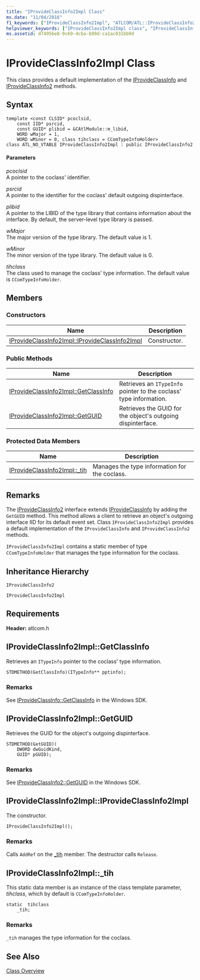 ```yaml
---
title: "IProvideClassInfo2Impl Class"
ms.date: "11/04/2016"
f1_keywords: ["IProvideClassInfo2Impl", "ATLCOM/ATL::IProvideClassInfo2Impl", "ATLCOM/ATL::IProvideClassInfo2Impl::IProvideClassInfo2Impl", "ATLCOM/ATL::IProvideClassInfo2Impl::GetClassInfo", "ATLCOM/ATL::IProvideClassInfo2Impl::GetGUID", "ATLCOM/ATL::IProvideClassInfo2Impl::_tih"]
helpviewer_keywords: ["IProvideClassInfo2Impl class", "IProvideClassInfo2 ATL implementation", "class information, ATL"]
ms.assetid: d74956e8-9c69-4cba-b99d-ca1ac031bb9d
---
```

# IProvideClassInfo2Impl Class

This class provides a default implementation of the [IProvideClassInfo](/windows/desktop/api/ocidl/nn-ocidl-iprovideclassinfo) and [IProvideClassInfo2](/windows/desktop/api/ocidl/nn-ocidl-iprovideclassinfo2) methods.

## Syntax

```
template <const CLSID* pcoclsid,
    const IID* psrcid,
    const GUID* plibid = &CAtlModule::m_libid,
    WORD wMajor = 1,
    WORD wMinor = 0, class tihclass = CComTypeInfoHolder>
class ATL_NO_VTABLE IProvideClassInfo2Impl : public IProvideClassInfo2
```

#### Parameters

*pcoclsid*<br/>
A pointer to the coclass' identifier.

*psrcid*<br/>
A pointer to the identifier for the coclass' default outgoing dispinterface.

*plibid*<br/>
A pointer to the LIBID of the type library that contains information about the interface. By default, the server-level type library is passed.

*wMajor*<br/>
The major version of the type library. The default value is 1.

*wMinor*<br/>
The minor version of the type library. The default value is 0.

*tihclass*<br/>
The class used to manage the coclass' type information. The default value is `CComTypeInfoHolder`.

## Members

### Constructors

|Name|Description|
|----------|-----------------|
|[IProvideClassInfo2Impl::IProvideClassInfo2Impl](#iprovideclassinfo2impl)|Constructor.|

### Public Methods

|Name|Description|
|----------|-----------------|
|[IProvideClassInfo2Impl::GetClassInfo](#getclassinfo)|Retrieves an `ITypeInfo` pointer to the coclass' type information.|
|[IProvideClassInfo2Impl::GetGUID](#getguid)|Retrieves the GUID for the object's outgoing dispinterface.|

### Protected Data Members

|Name|Description|
|----------|-----------------|
|[IProvideClassInfo2Impl::_tih](#_tih)|Manages the type information for the coclass.|

## Remarks

The [IProvideClassInfo2](/windows/desktop/api/ocidl/nn-ocidl-iprovideclassinfo2) interface extends [IProvideClassInfo](/windows/desktop/api/ocidl/nn-ocidl-iprovideclassinfo) by adding the `GetGUID` method. This method allows a client to retrieve an object's outgoing interface IID for its default event set. Class `IProvideClassInfo2Impl` provides a default implementation of the `IProvideClassInfo` and `IProvideClassInfo2` methods.

`IProvideClassInfo2Impl` contains a static member of type `CComTypeInfoHolder` that manages the type information for the coclass.

## Inheritance Hierarchy

`IProvideClassInfo2`

`IProvideClassInfo2Impl`

## Requirements

**Header:** atlcom.h

##  <a name="getclassinfo"></a>  IProvideClassInfo2Impl::GetClassInfo

Retrieves an `ITypeInfo` pointer to the coclass' type information.

```
STDMETHOD(GetClassInfo)(ITypeInfo** pptinfo);
```

### Remarks

See [IProvideClassInfo::GetClassInfo](/windows/desktop/api/ocidl/nf-ocidl-iprovideclassinfo-getclassinfo) in the Windows SDK.

##  <a name="getguid"></a>  IProvideClassInfo2Impl::GetGUID

Retrieves the GUID for the object's outgoing dispinterface.

```
STDMETHOD(GetGUID)(
    DWORD dwGuidKind,
    GUID* pGUID);
```

### Remarks

See [IProvideClassInfo2::GetGUID](/windows/desktop/api/ocidl/nf-ocidl-iprovideclassinfo2-getguid) in the Windows SDK.

##  <a name="iprovideclassinfo2impl"></a>  IProvideClassInfo2Impl::IProvideClassInfo2Impl

The constructor.

```
IProvideClassInfo2Impl();
```

### Remarks

Calls `AddRef` on the [_tih](#_tih) member. The destructor calls `Release`.

##  <a name="_tih"></a>  IProvideClassInfo2Impl::_tih

This static data member is an instance of the class template parameter, *tihclass*, which by default is `CComTypeInfoHolder`.

```
static  tihclass
    _tih;
```

### Remarks

`_tih` manages the type information for the coclass.

## See Also

[Class Overview](../../atl/atl-class-overview.md)
